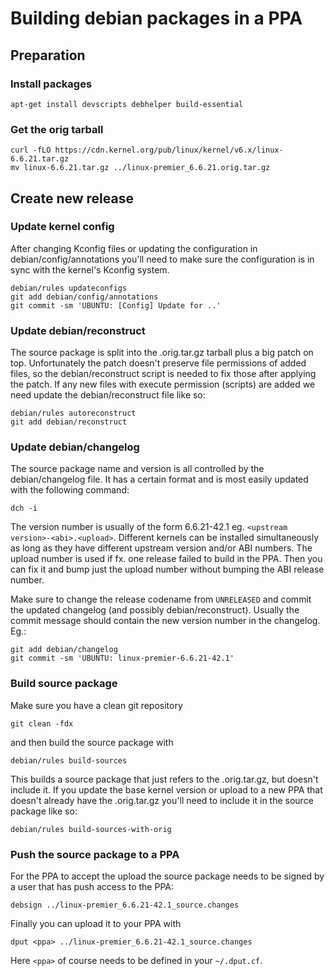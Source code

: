 # Building debian packages in a PPA

## Preparation

### Install packages
```
apt-get install devscripts debhelper build-essential
```

### Get the orig tarball
```
curl -fLO https://cdn.kernel.org/pub/linux/kernel/v6.x/linux-6.6.21.tar.gz
mv linux-6.6.21.tar.gz ../linux-premier_6.6.21.orig.tar.gz
```


## Create new release

### Update kernel config

After changing Kconfig files or updating the configuration in debian/config/annotations
you'll need to make sure the configuration is in sync with the kernel's Kconfig system.
```
debian/rules updateconfigs
git add debian/config/annotations
git commit -sm 'UBUNTU: [Config] Update for ..'
```

### Update debian/reconstruct

The source package is split into the .orig.tar.gz tarball plus a big patch on
top. Unfortunately the patch doesn't preserve file permissions of added files,
so the debian/reconstruct script is needed to fix those after applying the
patch. If any new files with execute permission (scripts) are added we need update
the debian/reconstruct file like so:
```
debian/rules autoreconstruct
git add debian/reconstruct
```

### Update debian/changelog

The source package name and version is all controlled by the debian/changelog
file. It has a certain format and is most easily updated with the following
command:
```
dch -i
```

The version number is usually of the form 6.6.21-42.1 eg.
`<upstream version>-<abi>.<upload>`. Different kernels can be installed
simultaneously as long as they have different upstream version and/or ABI
numbers. The upload number is used if fx. one release failed to build in the
PPA. Then you can fix it and bump just the upload number without bumping the
ABI release number.

Make sure to change the release codename from `UNRELEASED` and commit the
updated changelog (and possibly debian/reconstruct). Usually the commit
message should contain the new version number in the changelog. Eg.:
```
git add debian/changelog
git commit -sm 'UBUNTU: linux-premier-6.6.21-42.1'
```

### Build source package

Make sure you have a clean git repository
```
git clean -fdx
```
and then build the source package with
```
debian/rules build-sources
```

This builds a source package that just refers to the .orig.tar.gz, but doesn't
include it. If you update the base kernel version or upload to a new PPA that
doesn't already have the .orig.tar.gz you'll need to include it in the source
package like so:
```
debian/rules build-sources-with-orig
```

### Push the source package to a PPA

For the PPA to accept the upload the source package needs to be signed by
a user that has push access to the PPA:
```
debsign ../linux-premier_6.6.21-42.1_source.changes
```

Finally you can upload it to your PPA with
```
dput <ppa> ../linux-premier_6.6.21-42.1_source.changes
```
Here `<ppa>` of course needs to be defined in your `~/.dput.cf`.
